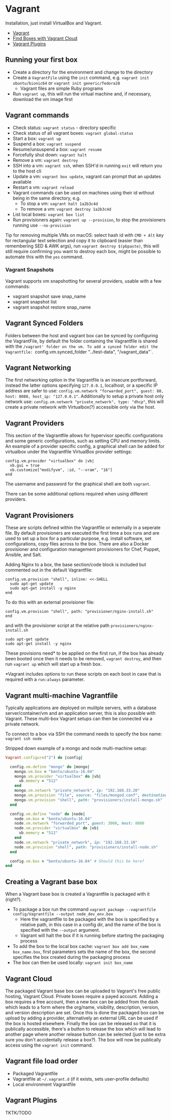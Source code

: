 # Vagrant

Installation, just install VirtualBox and Vagrant.

* [Vagrant](https://www.vagrantup.com/)
* [Find Boxes with Vagrant Cloud](https://app.vagrantup.com/boxes/search)
* [Vagrant Plugins](https://github.com/hashicorp/vagrant/wiki/Available-Vagrant-Plugins)

## Running your first box

* Create a directory for the environment and change to the directory
* Create a `VagrantFile` using the `init` command, e.g. `vagrant init ubuntu/bionic64` or `vagrant init generic/fedora28`
  * Vagrant files are simple Ruby programs
* Run `vagrant up`, this will run the virtual machine and, if necessary, download the vm image first

## Vagrant commands

* Check status: `vagrant status` - directory specific
* Check status of all vagrant boxes: `vagrant global-status`
* Start a box: `vagrant up`
* Suspend a box: `vagrant suspend`
* Resume/unsuspend a box: `vagrant resume`
* Forcefully shut down: `vagrant halt`
* Remove a vm: `vagrant destroy`
* SSH into a vm: `vagrant ssh`, when SSH'd in running `exit` will return you to the host cli
* Update a vm: `vagrant box update`, vagrant can prompt that an updates available
* Restart a vm: `vagrant reload`
* Vagrant commands can be used on machines using their id without being in the same directory, e.g.
  * To stop a vm: `vagrant halt 1a2b3c4d`
  * To remove a vm: `vagrant destroy 1a2b3c4d`
* List local boxes: `vagrant box list`
* Run provisioners again: `vagrant up --provision`, to stop the provisioners running use `--no-provision`

Tip for removing multiple VMs on macOS: select hash id with `CMD + Alt` key for rectangular text selection and copy it to clipboard (easier than remembering SED & AWK args), run `vagrant destroy $(pbpaste)`, this will still require confirming you want to destroy each box, might be possible to automate this with the `yes` command.

### Vagrant Snapshots

Vagrant supports vm snapshotting for several providers, usable with a few commands:

* vagrant snapshot save snap_name
* vagrant snapshot list
* vagrant snapshot restore snap_name

## Vagrant Synced Folders

Folders between the host and vagrant box can be synced by configuring the VagrantFile, by default the folder containing the Vagrantfile is shared with the `/vagrant' folder on the vm.
To add a synced folder edit the Vagrantfile: `config.vm.synced_folder "../test-data", "/vagrant_data"`.

## Vagrant Networking

The first networking option in the Vagrantfile is an insecure portforward, instead the latter options specifying `127.0.0.1`, localhost, or a specific IP address are safer to use: `config.vm.network "forwarded_port", guest: 80, host: 8080, host_ip: "127.0.0.1"`.
Additionally to setup a private host only network use: `config.vm.network "private_network", type: "dhcp"`, this will create a private network with Virtualbox(?) accessible only via the host.

## Vagrant Providers

This section of the Vagrantfile allows for hypervisor specific configurations and some generic configurations, such as setting CPU and memory limits.
An example of a provider specific config, a graphical shell can be added for virtualbox under the Vagrantfile VirtualBox provider settings:

```Vagrantfile
config.vm.provider "virtualbox" do |vb|
  vb.gui = true
  vb.customize["modifyvm", :id, "--vram", "16"]
end
```

The username and password for the graphical shell are both `vagrant`.

There can be some additional options required when using different providers.

## Vagrant Provisioners

These are scripts defined within the Vagrantfile or externally in a seperate file. By default provisioners are executed the first time a box runs and are used to set up a box for a particular purpose, e.g. install software, set configurations, copy files across to the box. There are also a Docker provisioner and configuration management provisioners for Chef, Puppet, Ansible, and Salt.

Adding Nginx to a box, the base section/code block is included but commented out in the default Vagrantfile:

```Vagrantfile
config.vm.provision "shell", inline: <<-SHELL
  sudo apt-get update
  sudo apt-get install -y nginx
end
```

To do this with an external provisioner file:

```Vagrantfile
config.vm.provision "shell", path: "provisioner/nginx-install.sh"
end
```

and with the provisioner script at the relative path `provisioners/nginx-install.sh`

```Vagrantfile
sudo apt-get update
sudo apt-get install -y nginx
```

These provisions need* to be applied on the first run, if the box has already been booted once then it needs to be removed, `vagrant destroy`, and then run `vagrant up` which will start up a fresh box.

*Vagrant includes options to run these scripts on each boot in case that is required with a `run:always` parameter.

## Vagrant multi-machine Vagrantfile

Typically applications are deployed on mulitple servers, with a database server/container/vm and an application server, this is also possible with Vagrant. These multi-box Vagrant setups can then be connected via a private network.

To connect to a box via SSH the command needs to specify the box name: `vagrant ssh node`

Stripped down example of a mongo and node multi-machine setup:

```Ruby
Vagrant.configure("2") do |config|

  config.vm.define "mongo" do |mongo|
    mongo.vm.box = "bento/ubuntu-16.04"
    mongo.vm.provider "virtualbox" do |vb|
      vb.memory = "512"
    end
    mongo.vm.network "private_network", ip: "192.168.33.20"
    mongo.vm.provision "file", source: "files/mongod.conf", destination: "~/mongod.conf"
    mongo.vm.provision "shell", path: "provisioners/install-mongo.sh"
  end

  config.vm.define "node" do |node|
    node.vm.box = "bento/ubuntu-16.04"
    node.vm.network "forwarded_port", guest: 3000, host: 8080
    node.vm.provider "virtualbox" do |vb|
      vb.memory = "512"
    end
    node.vm.network "private_network", ip: "192.168.33.10"
    node.vm.provision "shell", path: "provisioners/install-node.sh"
  end

  config.vm.box = "bento/ubuntu-16.04" # Should this be here?
end
```

## Creating a Vagrant base box

When a Vagrant base box is created a Vagrantfile is packaged with it (right?).

* To package a box run the command `vagrant package --vagrantfile config/Vagrantfile --output node_dev_env.box`
  * Here the vagrantfile to be packaged with the box is specified by a relative path, in this case in a config dir, and the name of the box is specified with the `--output` argument.
  * Vagrant will halt the box if it is running before starting the packaging process
* To add the box to the local box cache: `vagrant box add box_name box_name.box`, first parameters sets the name of the box, the second specifies the box created during the packaging process
* The box can then be used locally: `vagrant init box_name`

## Vagrant Cloud

The packaged Vagrant base box can be uploaded to Vagrant's free public hosting, Vagrant Cloud. Private boxes require a payed account.
Adding a box requires a free account, then a new box can be added from the dash which leads to a form where the org/name, visibility, description, version, and version description are set.
Once this is done the packaged box can be upload by adding a provider, alternatively an external URL can be used if the box is hosted elsewhere.
Finally the box can be released so that it is publically accessible, there's a button to release the box which will lead to another page where another release button can be selected (just to be extra sure you don't accidentally release a box?). The box will now be publically access using the `vagrant init` command.

## Vagrant file load order

* Packaged Vagrantfile
* Vagrantfile at `~/.vagrant.d` (if it exists, sets user-profile defaults)
* Local environment Vagrantfile

## Vagrant Plugins

TKTK/TODO